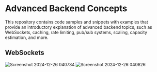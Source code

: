 # Advanced Backend Concepts

This repository contains code samples and snippets with examples that provide an introductory explanation of advanced backend topics, such as WebSockets, caching, rate limiting, pub/sub systems, scaling, capacity estimation, and more.

## WebSockets
![Screenshot 2024-12-26 040734](https://github.com/user-attachments/assets/b77b4587-7fbf-488d-ab31-2bf379665c06)
![Screenshot 2024-12-26 040826](https://github.com/user-attachments/assets/dbd10280-96ab-411d-b060-4dcb18b7f9de)
